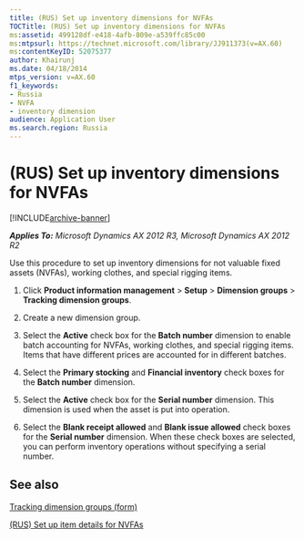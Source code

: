 ```yaml
---
title: (RUS) Set up inventory dimensions for NVFAs
TOCTitle: (RUS) Set up inventory dimensions for NVFAs
ms:assetid: 499128df-e418-4afb-809e-a539ffc85c00
ms:mtpsurl: https://technet.microsoft.com/library/JJ911373(v=AX.60)
ms:contentKeyID: 52075377
author: Khairunj
ms.date: 04/18/2014
mtps_version: v=AX.60
f1_keywords:
- Russia
- NVFA
- inventory dimension
audience: Application User
ms.search.region: Russia
---
```


# (RUS) Set up inventory dimensions for NVFAs 


[!INCLUDE[archive-banner](includes/archive-banner.md)]


_**Applies To:** Microsoft Dynamics AX 2012 R3, Microsoft Dynamics AX 2012 R2_

Use this procedure to set up inventory dimensions for not valuable fixed assets (NVFAs), working clothes, and special rigging items.

1.  Click **Product information management** \> **Setup** \> **Dimension groups** \> **Tracking dimension groups**.

2.  Create a new dimension group.

3.  Select the **Active** check box for the **Batch number** dimension to enable batch accounting for NVFAs, working clothes, and special rigging items. Items that have different prices are accounted for in different batches.

4.  Select the **Primary stocking** and **Financial inventory** check boxes for the **Batch number** dimension.

5.  Select the **Active** check box for the **Serial number** dimension. This dimension is used when the asset is put into operation.

6.  Select the **Blank receipt allowed** and **Blank issue allowed** check boxes for the **Serial number** dimension. When these check boxes are selected, you can perform inventory operations without specifying a serial number.

## See also

[Tracking dimension groups (form)](https://technet.microsoft.com/library/hh209465\(v=ax.60\))

[(RUS) Set up item details for NVFAs](rus-set-up-item-details-for-nvfas.md)

  


